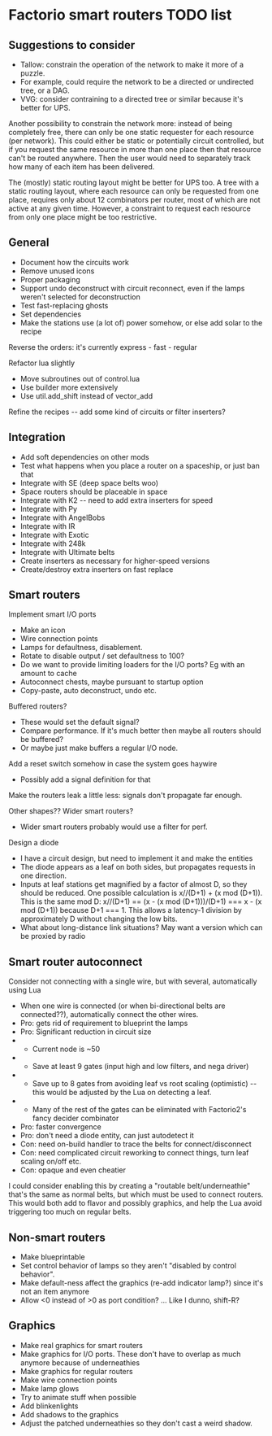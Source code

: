 # Factorio smart routers TODO list

## Suggestions to consider

* Tallow: constrain the operation of the network to make it more of a puzzle.
* For example, could require the network to be a directed or undirected tree, or a DAG.
* VVG: consider contraining to a directed tree or similar because it's better for UPS.

Another possibility to constrain the network more: instead of being completely free,
there can only be one static requester for each resource (per network). This could either
be static or potentially circuit controlled, but if you request the same resource in
more than one place then that resource can't be routed anywhere.  Then the user would need
to separately track how many of each item has been delivered.

The (mostly) static routing layout might be better for UPS too.  A tree with a static
routing layout, where each resource can only be requested from one place, requires only
about 12 combinators per router, most of which are not active at any given time.
However, a constraint to request each resource from only one place might be too
restrictive.

## General
* Document how the circuits work
* Remove unused icons
* Proper packaging
* Support undo deconstruct with circuit reconnect, even if the lamps weren't selected for deconstruction
* Test fast-replacing ghosts
* Set dependencies
* Make the stations use (a lot of) power somehow, or else add solar to the recipe

Reverse the orders: it's currently express - fast - regular

Refactor lua slightly
* Move subroutines out of control.lua
* Use builder more extensively
* Use util.add_shift instead of vector_add

Refine the recipes -- add some kind of circuits or filter inserters?

## Integration

* Add soft dependencies on other mods
* Test what happens when you place a router on a spaceship, or just ban that
* Integrate with SE (deep space belts woo)
* Space routers should be placeable in space
* Integrate with K2 -- need to add extra inserters for speed
* Integrate with Py
* Integrate with AngelBobs
* Integrate with IR
* Integrate with Exotic
* Integrate with 248k
* Integrate with Ultimate belts
* Create inserters as necessary for higher-speed versions
* Create/destroy extra inserters on fast replace

## Smart routers

Implement smart I/O ports
* Make an icon
* Wire connection points
* Lamps for defaultness, disablement.
* Rotate to disable output / set defaultness to 100?
* Do we want to provide limiting loaders for the I/O ports?  Eg with an amount to cache
* Autoconnect chests, maybe pursuant to startup option
* Copy-paste, auto deconstruct, undo etc.

Buffered routers?
* These would set the default signal?
* Compare performance.  If it's much better then maybe all routers should be buffered?
* Or maybe just make buffers a regular I/O node.

Add a reset switch somehow in case the system goes haywire
* Possibly add a signal definition for that

Make the routers leak a little less: signals don't propagate far enough.

Other shapes?? Wider smart routers?
* Wider smart routers probably would use a filter for perf.

Design a diode
* I have a circuit design, but need to implement it and make the entities
* The diode appears as a leaf on both sides, but propagates requests in one direction.
* Inputs at leaf stations get magnified by a factor of almost D, so they should be reduced. One possible calculation is x//(D+1) + (x mod (D+1)).  This is the same mod D: x//(D+1) == (x - (x mod (D+1)))/(D+1) === x - (x mod (D+1)) because D+1 === 1.  This allows a latency-1 division by approximately D without changing the low bits.
* What about long-distance link situations?  May want a version which can be proxied by radio

## Smart router autoconnect

Consider not connecting with a single wire, but with several, automatically using Lua
* When one wire is connected (or when bi-directional belts are connected??), automatically connect the other wires.
* Pro: gets rid of requirement to blueprint the lamps
* Pro: Significant reduction in circuit size
* * Current node is ~50
* * Save at least 9 gates (input high and low filters, and nega driver)
* * Save up to 8 gates from avoiding leaf vs root scaling (optimistic) -- this would be adjusted by the Lua on detecting a leaf.
* * Many of the rest of the gates can be eliminated with Factorio2's fancy decider combinator
* Pro: faster convergence
* Pro: don't need a diode entity, can just autodetect it
* Con: need on-build handler to trace the belts for connect/disconnect
* Con: need complicated circuit reworking to connect things, turn leaf scaling on/off etc.
* Con: opaque and even cheatier

I could consider enabling this by creating a "routable belt/underneathie" that's the same as normal belts, but which must be used to connect routers.  This would both add to flavor and possibly graphics, and help the Lua avoid triggering too much on regular belts.

## Non-smart routers

* Make blueprintable
* Set control behavior of lamps so they aren't "disabled by control behavior".
* Make default-ness affect the graphics (re-add indicator lamp?) since it's not an item anymore
* Allow <0 instead of >0 as port condition? ... Like I dunno, shift-R?

## Graphics

* Make real graphics for smart routers
* Make graphics for I/O ports.  These don't have to overlap as much anymore because of underneathies
* Make graphics for regular routers
* Make wire connection points
* Make lamp glows
* Try to animate stuff when possible
* Add blinkenlights
* Add shadows to the graphics
* Adjust the patched underneathies so they don't cast a weird shadow.